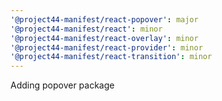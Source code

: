 ```yaml
---
'@project44-manifest/react-popover': major
'@project44-manifest/react': minor
'@project44-manifest/react-overlay': minor
'@project44-manifest/react-provider': minor
'@project44-manifest/react-transition': minor
---
```


Adding popover package
